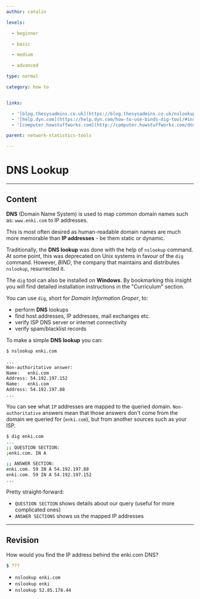 ```yaml
---
author: catalin

levels:

  - beginner

  - basic

  - medium

  - advanced

type: normal

category: how to


links:

  - '[blog.thesysadmins.co.uk](https://blog.thesysadmins.co.uk/nslookup-common-usage-examples.html){website}'
  - '[help.dyn.com](https://help.dyn.com/how-to-use-binds-dig-tool/#installdigwindows){website}'
  - '[computer.howstuffworks.com](http://computer.howstuffworks.com/dns.htm){website}'

parent: network-statistics-tools

---
```


# DNS Lookup

---

## Content

**DNS** (Domain Name System) is used to map common domain names such as: `www.enki.com` to IP addresses.

This is most often desired as human-readable domain names are much more memorable than **IP addresses** - be them static or dynamic.

Traditionally, the **DNS lookup** was done with the help of `nslookup` command. At some point, this was deprecated on Unix systems in favour of the `dig` command. However, _BIND_, the company that maintains and distributes `nslookup`, resurrected it.

The `dig` tool can also be installed on **Windows**. By bookmarking this insight you will find detailed installation instructions in the "Curriculum" section.

You can use `dig`, short for _Domain Information Groper_, to:

- perform **DNS** lookups
- find host addresses, IP addresses, mail exchanges etc.
- verify ISP DNS server or internet connectivity
- verify spam/blacklist records

To make a simple **DNS lookup** you can:

```bash
$ nslookup enki.com

...
Non-authoritative answer:
Name:	enki.com
Address: 54.192.197.152
Name:	enki.com
Address: 54.192.197.88
...
```

You can see what `IP` addresses are mapped to the queried domain. `Non-authoritative` answers mean that those answers don't come from the domain we queried for (`enki.com`), but from another sources such as your ISP.

```bash
$ dig enki.com
...
;; QUESTION SECTION:
;enki.com. IN A

;; ANSWER SECTION:
enki.com. 59 IN A 54.192.197.88
enki.com. 59 IN A 54.192.197.152
...
```

Pretty straight-forward:

- `QUESTION SECTION` shows details about our query (useful for more complicated ones)
- `ANSWER SECTIONS` shows us the mapped IP addresses

---

## Revision

How would you find the IP address behind the enki.com DNS?

```bash
$ ???
```

- `nslookup enki.com`
- `nslookup enki`
- `nslookup 52.85.178.44`
